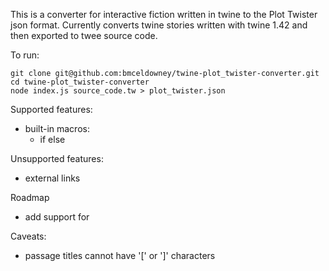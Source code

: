This is a converter for interactive fiction written in twine to the Plot Twister json format.
Currently converts twine stories written with twine 1.42 and then exported to twee source code.

To run:

    git clone git@github.com:bmceldowney/twine-plot_twister-converter.git
    cd twine-plot_twister-converter
    node index.js source_code.tw > plot_twister.json

Supported features:
* built-in macros:
  * if else

Unsupported features:
* external links

Roadmap
* add support for 

Caveats:
* passage titles cannot have '[' or ']' characters
